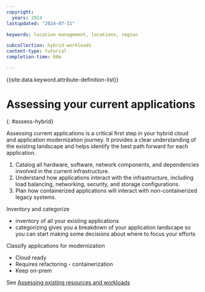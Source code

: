 ```yaml
---
copyright:
  years: 2024
lastupdated: "2024-07-31"

keywords: location management, locations, region

subcollection: hybrid-workloads
content-type: tutorial
completion-time: 60m

---
```


{{site.data.keyword.attribute-definition-list}}

# Assessing your current applications
{: #assess-hybrid}

Assessing current applications is a critical first step in your hybrid cloud and application modernization journey. It provides a clear understanding of the existing landscape and helps identify the best path forward for each application.

1. Catalog all hardware, software, network components, and dependencies involved in the current infrastructure.
1. Understand how applications interact with the infrastructure, including load balancing, networking, security, and storage configurations.
1. Plan how containerized applications will interact with non-containerized legacy systems.

Inventory and categorize
- inventory of all your existing applications
- categorizing gives you a breakdown of your application landscape so you can start making some decisions about where to focus your efforts

Classify applications for modernization
- Cloud ready
- Requires refactoring - containerization
- Keep on-prem

See [Assessing existing resources and workloads](https://test.cloud.ibm.com/docs/adopt-enterprise-architecture?topic=adopt-enterprise-architecture-assess)
